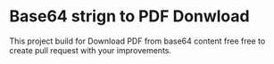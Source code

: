 # Base64 strign to PDF Donwload
This project build for Download PDF from base64 content free free to create pull request with your improvements.
